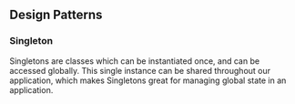 ## Design Patterns
### Singleton

Singletons are classes which can be instantiated once, and can be accessed globally. This single instance can be shared throughout our application, which makes Singletons great for managing global state in an application.
